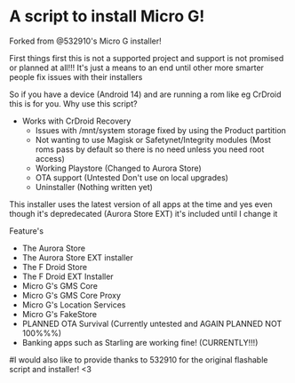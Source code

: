 # A script to install Micro G!
Forked from @532910's Micro G installer!

First things first this is not a supported project and support is not promised or planned at all!!!
It's just a means to an end until other more smarter people fix issues with their installers

So if you have a device (Android 14) and are running a rom like eg CrDroid this is for you.
Why use this script?
   - Works with CrDroid Recovery
     - Issues with /mnt/system storage fixed by using the Product partition
     - Not wanting to use Magisk or Safetynet/Integrity modules (Most roms pass by default so there is no need unless you need root access)
     - Working Playstore (Changed to Aurora Store)
     - OTA support (Untested Don't use on local upgrades)
     - Uninstaller (Nothing written yet)

This installer uses the latest version of all apps at the time and yes even though it's depredecated (Aurora Store EXT) it's included until I change it

Feature's
   - The Aurora Store
   - The Aurora Store EXT installer
   - The F Droid Store
   - The F Droid EXT Installer
   - Micro G's GMS Core
   - Micro G's GMS Core Proxy
   - Micro G's Location Services
   - Micro G's FakeStore
   - PLANNED OTA Survival (Currently untested and AGAIN PLANNED NOT 100%%%)
   - Banking apps such as Starling are working fine! (CURRENTLY!!!)



#I would also like to provide thanks to 532910 for the original flashable script and installer! <3
